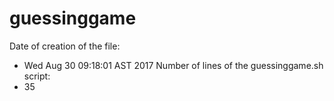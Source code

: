 # guessinggame
Date of creation of the file:
* Wed Aug 30 09:18:01 AST 2017
Number of lines of the guessinggame.sh script:
* 35
